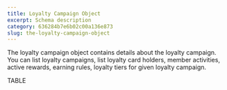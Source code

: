 ```yaml
---
title: Loyalty Campaign Object
excerpt: Schema description
category: 636284b7e6b02c00a136e873
slug: the-loyalty-campaign-object
---
```


The loyalty campaign object contains details about the loyalty campaign. You can list loyalty campaigns, list loyalty card holders, member activities, active rewards, earning rules, loyalty tiers for given loyalty campaign.

TABLE

